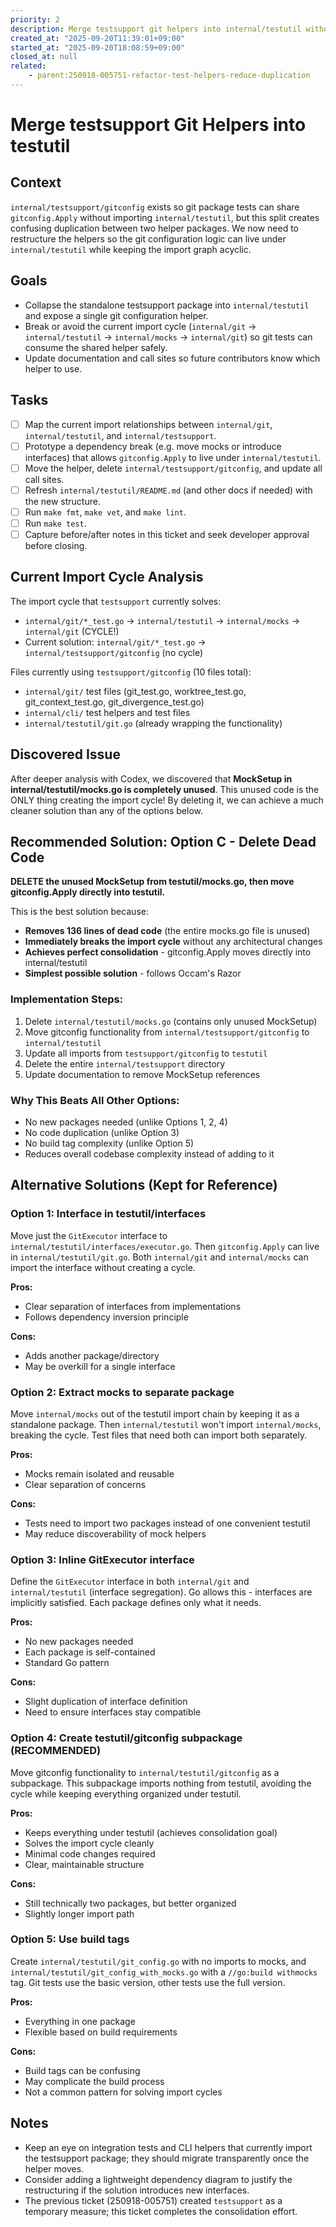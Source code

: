 ```yaml
---
priority: 2
description: Merge testsupport git helpers into internal/testutil without reintroducing import cycles
created_at: "2025-09-20T11:39:01+09:00"
started_at: "2025-09-20T18:08:59+09:00"
closed_at: null
related:
    - parent:250918-005751-refactor-test-helpers-reduce-duplication
---
```


# Merge testsupport Git Helpers into testutil

## Context

`internal/testsupport/gitconfig` exists so git package tests can share `gitconfig.Apply` without importing `internal/testutil`, but this split creates confusing duplication between two helper packages. We now need to restructure the helpers so the git configuration logic can live under `internal/testutil` while keeping the import graph acyclic.

## Goals

- Collapse the standalone testsupport package into `internal/testutil` and expose a single git configuration helper.
- Break or avoid the current import cycle (`internal/git` → `internal/testutil` → `internal/mocks` → `internal/git`) so git tests can consume the shared helper safely.
- Update documentation and call sites so future contributors know which helper to use.

## Tasks

- [ ] Map the current import relationships between `internal/git`, `internal/testutil`, and `internal/testsupport`.
- [ ] Prototype a dependency break (e.g. move mocks or introduce interfaces) that allows `gitconfig.Apply` to live under `internal/testutil`.
- [ ] Move the helper, delete `internal/testsupport/gitconfig`, and update all call sites.
- [ ] Refresh `internal/testutil/README.md` (and other docs if needed) with the new structure.
- [ ] Run `make fmt`, `make vet`, and `make lint`.
- [ ] Run `make test`.
- [ ] Capture before/after notes in this ticket and seek developer approval before closing.

## Current Import Cycle Analysis

The import cycle that `testsupport` currently solves:
- `internal/git/*_test.go` → `internal/testutil` → `internal/mocks` → `internal/git` (CYCLE!)
- Current solution: `internal/git/*_test.go` → `internal/testsupport/gitconfig` (no cycle)

Files currently using `testsupport/gitconfig` (10 files total):
- `internal/git/` test files (git_test.go, worktree_test.go, git_context_test.go, git_divergence_test.go)
- `internal/cli/` test helpers and test files
- `internal/testutil/git.go` (already wrapping the functionality)

## Discovered Issue

After deeper analysis with Codex, we discovered that **MockSetup in internal/testutil/mocks.go is completely unused**. This unused code is the ONLY thing creating the import cycle! By deleting it, we can achieve a much cleaner solution than any of the options below.

## Recommended Solution: Option C - Delete Dead Code

**DELETE the unused MockSetup from testutil/mocks.go, then move gitconfig.Apply directly into testutil.**

This is the best solution because:
- **Removes 136 lines of dead code** (the entire mocks.go file is unused)
- **Immediately breaks the import cycle** without any architectural changes
- **Achieves perfect consolidation** - gitconfig.Apply moves directly into internal/testutil
- **Simplest possible solution** - follows Occam's Razor

### Implementation Steps:
1. Delete `internal/testutil/mocks.go` (contains only unused MockSetup)
2. Move gitconfig functionality from `internal/testsupport/gitconfig` to `internal/testutil`
3. Update all imports from `testsupport/gitconfig` to `testutil`
4. Delete the entire `internal/testsupport` directory
5. Update documentation to remove MockSetup references

### Why This Beats All Other Options:
- No new packages needed (unlike Options 1, 2, 4)
- No code duplication (unlike Option 3)
- No build tag complexity (unlike Option 5)
- Reduces overall codebase complexity instead of adding to it

## Alternative Solutions (Kept for Reference)

### Option 1: Interface in testutil/interfaces
Move just the `GitExecutor` interface to `internal/testutil/interfaces/executor.go`. Then `gitconfig.Apply` can live in `internal/testutil/git.go`. Both `internal/git` and `internal/mocks` can import the interface without creating a cycle.

**Pros:**
- Clear separation of interfaces from implementations
- Follows dependency inversion principle

**Cons:**
- Adds another package/directory
- May be overkill for a single interface

### Option 2: Extract mocks to separate package
Move `internal/mocks` out of the testutil import chain by keeping it as a standalone package. Then `internal/testutil` won't import `internal/mocks`, breaking the cycle. Test files that need both can import both separately.

**Pros:**
- Mocks remain isolated and reusable
- Clear separation of concerns

**Cons:**
- Tests need to import two packages instead of one convenient testutil
- May reduce discoverability of mock helpers

### Option 3: Inline GitExecutor interface
Define the `GitExecutor` interface in both `internal/git` and `internal/testutil` (interface segregation). Go allows this - interfaces are implicitly satisfied. Each package defines only what it needs.

**Pros:**
- No new packages needed
- Each package is self-contained
- Standard Go pattern

**Cons:**
- Slight duplication of interface definition
- Need to ensure interfaces stay compatible

### Option 4: Create testutil/gitconfig subpackage (RECOMMENDED)
Move gitconfig functionality to `internal/testutil/gitconfig` as a subpackage. This subpackage imports nothing from testutil, avoiding the cycle while keeping everything organized under testutil.

**Pros:**
- Keeps everything under testutil (achieves consolidation goal)
- Solves the import cycle cleanly
- Minimal code changes required
- Clear, maintainable structure

**Cons:**
- Still technically two packages, but better organized
- Slightly longer import path

### Option 5: Use build tags
Create `internal/testutil/git_config.go` with no imports to mocks, and `internal/testutil/git_config_with_mocks.go` with a `//go:build withmocks` tag. Git tests use the basic version, other tests use the full version.

**Pros:**
- Everything in one package
- Flexible based on build requirements

**Cons:**
- Build tags can be confusing
- May complicate the build process
- Not a common pattern for solving import cycles

## Notes

- Keep an eye on integration tests and CLI helpers that currently import the testsupport package; they should migrate transparently once the helper moves.
- Consider adding a lightweight dependency diagram to justify the restructuring if the solution introduces new interfaces.
- The previous ticket (250918-005751) created `testsupport` as a temporary measure; this ticket completes the consolidation effort.
